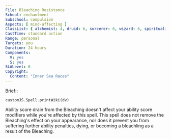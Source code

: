 ```yaml
---
File: Bleaching Resistance
School: enchantment
Subschool: compulsion
Aspects: [ mind-affecting ]
ClassList: { alchemist: 4, druid: 6, sorcerer: 6, wizard: 6, spiritualist: 4, witch: 6 }
CastTime: standard action
Range: personal
Targets: you
Duration: 24 hours
Components:
  V: yes
  S: yes
SLALevel: 6
Copyright:
  Content: "Inner Sea Races"
---
```

Brief:: 

```dataviewjs
customJS.Spell.printWiki(dv)
```

Ability score drain from the Bleaching doesn't affect your ability score modifiers while you're affected by this spell. This spell does not remove the Bleaching's effect on your appearance, nor does it prevent you from suffering further ability penalties, dying, or becoming a bleachling as a result of the Bleaching.
